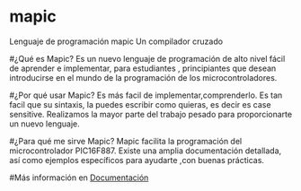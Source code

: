 # mapic
Lenguaje de programación mapic
Un compilador cruzado

#¿Qué es Mapic?
Es un nuevo lenguaje de programación de alto nivel fácil de aprender e implementar, para estudiantes , principiantes que desean introducirse en el mundo de la programación de los microcontroladores.

#¿Por qué usar Mapic?
Es más facil de implementar,comprenderlo. Es tan facil que su sintaxis, la puedes escribir como quieras, es decir es case sensitive. Realizamos la mayor parte del trabajo pesado para proporcionarte un nuevo lenguaje.

#¿Para qué me sirve Mapic?
Mapic facilita la programación del microcontrolador PIC16F887. Existe una amplia documentación detallada, así como ejemplos específicos para ayudarte ,con buenas prácticas.

#Más información en
[Documentación](http://alexbaezd.github.io/mapic/index.html)
